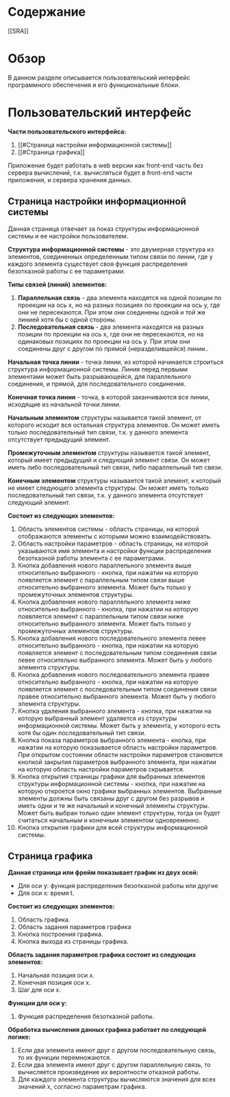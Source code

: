 # Содержание

[[SRA]]

# Обзор
В данном разделе описывается пользовательский интерфейс программного обеспечения и его функциональные блоки.

# Пользовательский интерфейс
**Части пользовательского интерфейса:**
1. [[#Страница настройки информационной системы]]
2. [[#Страница графика]]

Приложение будет работать в web версии как front-end часть без сервера вычислений, т.к. вычисляться будет в front-end части приложения, и сервера хранения данных.

## Страница настройки информационной системы
Данная страница отвечает за показ структуры информационной системы и ее настройки пользователем.

**Структура информационной системы** - это двумерная структура из элементов, соединенных определенным типом связи по линии, где у каждого элемента существует своя функция распределения безотказной работы с ее параметрами.

**Типы связей (линий) элементов:**
1. **Параллельная связь** - два элемента находятся на одной позиции по проекции на ось x, но на разных позициях по проекции на ось y, где они не пересекаются. При этом они соединены одной и той же линией хотя бы  с одной стороны.
2. **Последовательная связь** - два элемента находятся на разных позиции по проекции на ось x, где они не пересекаются, но на одинаковых позициях по проекции на ось y. При этом они соединены друг с другом по прямой (неразделившейся) линии..

**Начальная точка линии** - точка линии, из которой начинается строиться структура информационной системы. Линия перед первыми элементами может быть разрывающейся, для параллельного соединения, и прямой, для последовательного соединения.

**Конечная точка линии** - точка, в которой заканчиваются все линии, исходящие из начальной точки линии.

**Начальным элементом** структуры называется такой элемент, от которого исходит вся остальная структура элементов. Он может иметь только последовательный тип связи, т.к. у данного элемента отсутствует предыдущий элемент.

**Промежуточным элементом** структуры называется такой элемент, который имеет предыдущий и следующий элемент связи. Он может иметь либо последовательный тип связи, либо параллельный тип связи.

**Конечным элементом** структуры называется такой элемент, к который не имеет следующего элемента структуры. Он может иметь только последовательный тип связи, т.к. у данного элемента отсутствует следующий элемент.

**Состоит из следующих элементов:**
1. Область элементов системы - область страницы, на которой отображаются элементы с которыми можно взаимодействовать.
2. Область настройки параметров - область страницы, на которой указываются имя элемента и настройки функции распределения безотказной работы элемента с ее параметрами.
3. Кнопка добавления нового параллельного элемента выше относительно выбранного - кнопка, при нажатии на которую появляется элемент с параллельным типом связи выше относительно выбранного элемента. Может быть только у промежуточных элементов структуры.
4. Кнопка добавления нового параллельного элемента ниже относительно выбранного - кнопка, при нажатии на которую появляется элемент с параллельным типом связи ниже относительно выбранного элемента. Может быть только у промежуточных элементов структуры.
5. Кнопка добавления нового последовательного элемента левее относительно выбранного - кнопка, при нажатии на которую появляется элемент с последовательным типом соединения связи левее относительно выбранного элемента. Может быть у любого элемента структуры.
6. Кнопка добавления нового последовательного элемента правее относительно выбранного - кнопка, при нажатии на которую появляется элемент с последовательным типом соединения связи правее относительно выбранного элемента. Может быть у любого элемента структуры.
7. Кнопка удаления выбранного элемента - кнопка, при нажатии на которую выбранный элемент удаляется из структуры информационной системы. Может быть у элемента, у которого есть хотя бы один последовательный тип связи.
8. Кнопка показа параметров выбранного элемента - кнопка, при нажатии на которую  показывается область настройки параметров. При открытом состоянии области настройки параметров становится кнопкой закрытия параметров выбранного элемента, при нажатии на которую область настройки параметров скрывается.
9. Кнопка открытия страницы графики для выбранных элементов структуры информационной системы - кнопка, при нажатии на которую откроется окно графики выбранных элементов. Выбранные элементы должны быть связаны друг с другом без разрывов и иметь одни и те же начальный и конечный элементы структуры. Может быть выбран только один элемент структуры, тогда он будет считаться начальным и конечным элементом одновременно.
10. Кнопка открытия графики для всей структуры информационной системы.

## Страница графика
**Данная страница или фрейм показывает график из двух осей:**
- Для оси y: функция распределения безотказной работы или другие
- Для оси x: время t.

**Состоит из следующих элементов:**
1. Область графика.
2. Область задания параметров графика
3. Кнопка построения графика.
4. Кнопка выхода из страницы графика.

**Область задания параметров графика состоит из следующих элементов:**
1. Начальная позиция оси x.
2. Конечная позиция оси x.
3. Шаг для оси x.

**Функции для оси y:**
1. Функция распределения безотказной работы.

**Обработка вычисления данных графика работает по следующей логике:**
1. Если два элемента имеют друг с другом последовательную связь, то их функции перемножаются.
2. Если два элемента имеют друг с другом параллельную связь, то вычисляется произведение их вероятности отказной работы.
3. Для каждого элемента структуры вычисляются значения для всех значений x, согласно параметрам графика.

